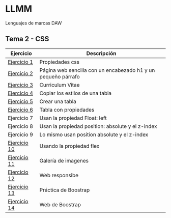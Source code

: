 
# LLMM

Lenguajes de marcas DAW

## Tema 2 - CSS

Ejercicio  | Descripción
-----------|--------------
 [Ejercicio 1](/Tema2/Ejercicio1.html)         | Propiedades css
 [Ejercicio 2](/Tema2/Ejercicio2)         | Página web sencilla con un encabezado h1 y un pequeño párrafo
 [Ejercicio 3](/Tema2/Ejercicio3.html)         | Curriculum Vitae
 [Ejercicio 4](/Tema2/Ejercicio4.html)         | Copiar los estilos de una tabla
 [Ejercicio 5](/Tema2/Ejercicio5.html)         | Crear una tabla
 [Ejercicio 6](/Tema2/Ejercicio6.html)         | Tabla con propiedades
 Ejercicio 7 | Usan la propiedad Float: left
 Ejercicio 8 | Usan la propiedad position: absolute y el z-index
 Ejercicio 9 | Lo mismo usan position absolute y el z-index
 [Ejercicio 10](/Tema2/Ejercicio10.html) | Usando la propiedad flex
 [Ejercicio 11](/Tema2/Ejercicio11) | Galería de imagenes
 [Ejercicio 12](/Tema2/Ejercicio12.html) | Web responsibe
 [Ejercicio 13](/Tema2/Boostrap/index.html) | Práctica de Boostrap
 [Ejercicio 14](cuidatusalud.lovestoblog.com) | Web de Boostrap
 
